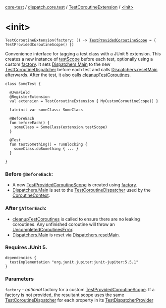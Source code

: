 [core-test](../../index.md) / [dispatch.core.test](../index.md) / [TestCoroutineExtension](index.md) / [&lt;init&gt;](./-init-.md)

# &lt;init&gt;

`TestCoroutineExtension(factory: () -> `[`TestProvidedCoroutineScope`](../-test-provided-coroutine-scope/index.md)` = { TestProvidedCoroutineScope() })`

Convenience interface for tagging a test class with a JUnit 5 extension.  This creates a new instance
of [testScope](test-scope.md) before each test, optionally using a custom [factory](#).  It sets [Dispatchers.Main](https://kotlin.github.io/kotlinx.coroutines/kotlinx-coroutines-core/kotlinx.coroutines/-dispatchers/-main.html)
to the new [TestCoroutineDispatcher](https://kotlin.github.io/kotlinx.coroutines/kotlinx-coroutines-core/kotlinx.coroutines.test/-test-coroutine-dispatcher/index.html) before each test and calls [Dispatchers.resetMain](https://kotlin.github.io/kotlinx.coroutines/kotlinx-coroutines-core/kotlinx.coroutines.test/reset-main.html) afterwards.
After the test, it also calls [cleanupTestCoroutines](https://kotlin.github.io/kotlinx.coroutines/kotlinx-coroutines-core/kotlinx.coroutines.test/-test-coroutine-scope/cleanup-test-coroutines.html).

```
class SomeTest {

  @JvmField
  @RegisterExtension
  val extension = TestCoroutineExtension { MyCustomCoroutineScope() }

  lateinit var someClass: SomeClass

  @BeforeEach
  fun beforeEach() {
    someClass = SomeClass(extension.testScope)
  }

  @Test
  fun testSomething() = runBlocking {
    someClass.doSomething { ... }
  }

}
```

### Before `@BeforeEach`:

* A new [TestProvidedCoroutineScope](../-test-provided-coroutine-scope/index.md) is created using [factory](#).
* [Dispatchers.Main](https://kotlin.github.io/kotlinx.coroutines/kotlinx-coroutines-core/kotlinx.coroutines/-dispatchers/-main.html) is set to the [TestCoroutineDispatcher](https://kotlin.github.io/kotlinx.coroutines/kotlinx-coroutines-core/kotlinx.coroutines.test/-test-coroutine-dispatcher/index.html) used by the [CoroutineContext](https://kotlinlang.org/api/latest/jvm/stdlib/kotlin.coroutines/-coroutine-context/index.html).

### After `@AfterEach`:

* [cleanupTestCoroutines](https://kotlin.github.io/kotlinx.coroutines/kotlinx-coroutines-core/kotlinx.coroutines.test/-test-coroutine-scope/cleanup-test-coroutines.html) is called to ensure there are no leaking coroutines.  Any unfinished coroutine
will throw an [UncompletedCoroutinesError](https://kotlin.github.io/kotlinx.coroutines/kotlinx-coroutines-core/kotlinx.coroutines.test/-uncompleted-coroutines-error/index.html).
* [Dispatchers.Main](https://kotlin.github.io/kotlinx.coroutines/kotlinx-coroutines-core/kotlinx.coroutines/-dispatchers/-main.html) is reset via [Dispatchers.resetMain](https://kotlin.github.io/kotlinx.coroutines/kotlinx-coroutines-core/kotlinx.coroutines.test/reset-main.html).

### Requires JUnit 5.

```
dependencies {
  testImplementation "org.junit.jupiter:junit-jupiter:5.5.1"
}
```

### Parameters

`factory` - *optional* factory for a custom [TestProvidedCoroutineScope](../-test-provided-coroutine-scope/index.md).  If a factory is not provided,
the resultant scope uses the same [TestCoroutineDispatcher](https://kotlin.github.io/kotlinx.coroutines/kotlinx-coroutines-core/kotlinx.coroutines.test/-test-coroutine-dispatcher/index.html) for each property in its [TestDispatcherProvider](../-test-dispatcher-provider/index.md)